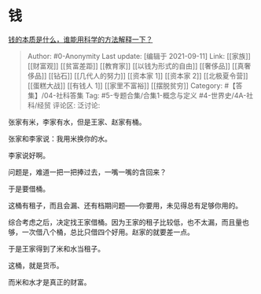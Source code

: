# 钱
[钱的本质是什么，谁能用科学的方法解释一下？](https://www.zhihu.com/question/334749030/answer/2114375148)

> Author: #0-Anonymity
> Last update: [编辑于 2021-09-11]
> Link: [[家族]] [[财富观]] [[贫富差距]] [[教育家]] [[以钱为形式的自由]] [[奢侈品]] [[真奢侈品]] [[钻石]] [[几代人的努力]] [[资本家 1]] [[资本家 2]] [[北极夏令营]] [[蛋糕大战]] [[有钱人 1]] [[家里不富裕]] [[摆脱贫穷]]
> Category: #【答集】/04-社科答集
> Tag: #5-专题合集/合集1-概念与定义 #4-世界史/4A-社科/经贸
> 评论区:
> 泛讨论:

张家有米，李家有水，但是王家、赵家有桶。

张家和李家说：我用米换你的水。

李家说好啊。

问题是，难道一把一把捧过去，一嘴一嘴的含回来？

于是要借桶。

这桶有租子，而且会漏、还有档期问题——你要用，未见得总有足够你用的。

综合考虑之后，决定找王家借桶。因为王家的租子比较低，也不太漏，而且量也够，一次借八个桶，总比只借四个好用。赵家的就要差一点。

于是王家得到了米和水当租子。

这桶，就是货币。

而米和水才是真正的财富。
